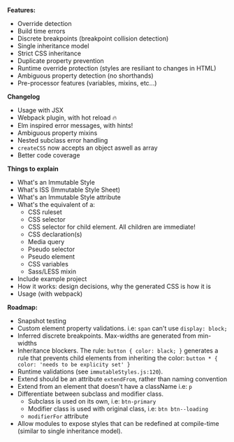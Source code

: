 **Features:**

- Override detection
- Build time errors
- Discrete breakpoints (breakpoint collision detection)
- Single inheritance model
- Strict CSS inheritance
- Duplicate property prevention
- Runtime override protection (styles are resiliant to changes in HTML)
- Ambiguous property detection (no shorthands)
- Pre-processor features (variables, mixins, etc...)

**Changelog**

- Usage with JSX
- Webpack plugin, with hot reload 🔥
- Elm inspired error messages, with hints!
- Ambiguous property mixins
- Nested subclass error handling
- `createCSS` now accepts an object aswell as array
- Better code coverage

**Things to explain**

- What's an Immutable Style
- What's ISS (Immutable Style Sheet)
- What's an Immutable Style attribute
- What's the equivalent of a:
	- CSS ruleset
	- CSS selector
	- CSS selector for child element. All children are immediate!
	- CSS declaration(s)
	- Media query
	- Pseudo selector
	- Pseudo element
	- CSS variables
	- Sass/LESS mixin
- Include example project
- How it works: design decisions, why the generated CSS is how it is
- Usage (with webpack)

**Roadmap:**

- Snapshot testing
- Custom element property validations. i.e: `span` can't use `display: block;`
- Inferred discrete breakpoints. Max-widths are generated from min-widths
- Inheritance blockers. The rule: `button { color: black; }` generates a rule that prevents child elements from inheriting the color: `button * { color: 'needs to be explicity set' }`
- Runtime validations (see `immutableStyles.js:120`).
- Extend should be an attribute `extendFrom`, rather than naming convention
- Extend from an element that doesn't have a className i.e: `p`
- Differentiate between subclass and modifier class.
	- Subclass is used on its own, i.e: `btn-primary`
	- Modifier class is used with original class, i.e: `btn btn--loading`
	- `modifierFor` attribute
- Allow modules to expose styles that can be redefined at compile-time (similar to single inheritance model).
